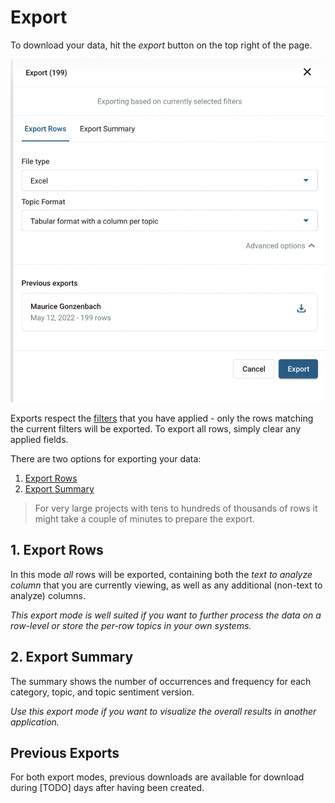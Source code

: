 # Export

To download your data, hit the *export* button on the top right of the page.

![Export](images/export.png)

Exports respect the [filters](01-03-Fine-tuning-view.md#filters) that you have applied - only the rows matching the current filters will be exported. To export all rows, simply clear any applied fields.

There are two options for exporting your data:

1. [Export Rows](#1-export-rows)
2. [Export Summary](#2-export-summary)

<!-- theme: info -->

> For very large projects with tens to hundreds of thousands of rows it might take a couple of minutes to prepare the export.

## 1. Export Rows

In this mode *all* rows will be exported, containing both the *text to analyze column* that you are currently viewing, as well as any additional (non-text to analyze) columns.

*This export mode is well suited if you want to further process the data on a row-level or store the per-row topics in your own systems.*

## 2. Export Summary

The summary shows the number of occurrences and frequency for each category, topic, and topic sentiment version.

*Use this export mode if you want to visualize the overall results in another application.*

## Previous Exports

For both export modes, previous downloads are available for download during [TODO] days after having been created.